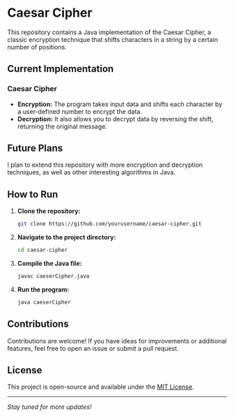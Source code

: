 # Caesar Cipher

This repository contains a Java implementation of the Caesar Cipher, a classic encryption technique that shifts characters in a string by a certain number of positions.

## Current Implementation

### Caesar Cipher
- **Encryption:** The program takes input data and shifts each character by a user-defined number to encrypt the data.
- **Decryption:** It also allows you to decrypt data by reversing the shift, returning the original message.

## Future Plans
I plan to extend this repository with more encryption and decryption techniques, as well as other interesting algorithms in Java.

## How to Run

1. **Clone the repository:**
    ```bash
    git clone https://github.com/yourusername/caesar-cipher.git
    ```
2. **Navigate to the project directory:**
    ```bash
    cd caesar-cipher
    ```
3. **Compile the Java file:**
    ```bash
    javac caeserCipher.java
    ```
4. **Run the program:**
    ```bash
    java caeserCipher
    ```

## Contributions
Contributions are welcome! If you have ideas for improvements or additional features, feel free to open an issue or submit a pull request.

## License
This project is open-source and available under the [MIT License](LICENSE).

---

*Stay tuned for more updates!*
